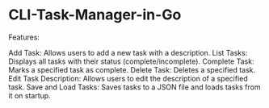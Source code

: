 # CLI-Task-Manager-in-Go

Features:

Add Task: Allows users to add a new task with a description.
List Tasks: Displays all tasks with their status (complete/incomplete).
Complete Task: Marks a specified task as complete.
Delete Task: Deletes a specified task.
Edit Task Description: Allows users to edit the description of a specified task.
Save and Load Tasks: Saves tasks to a JSON file and loads tasks from it on startup.
